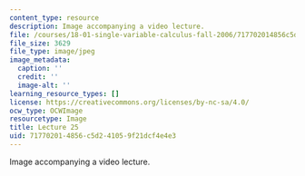 ```yaml
---
content_type: resource
description: Image accompanying a video lecture.
file: /courses/18-01-single-variable-calculus-fall-2006/717702014856c5d241059f21dcf4e4e3_lec25.jpg
file_size: 3629
file_type: image/jpeg
image_metadata:
  caption: ''
  credit: ''
  image-alt: ''
learning_resource_types: []
license: https://creativecommons.org/licenses/by-nc-sa/4.0/
ocw_type: OCWImage
resourcetype: Image
title: Lecture 25
uid: 71770201-4856-c5d2-4105-9f21dcf4e4e3
---
```

Image accompanying a video lecture.